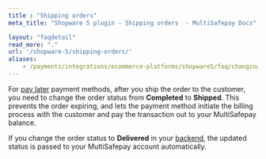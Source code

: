 ```yaml
---
title : "Shipping orders"
meta_title: "Shopware 5 plugin - Shipping orders  - MultiSafepay Docs"

layout: "faqdetail"
read_more: "."
url: '/shopware-5/shipping-orders/'
aliases:
    - /payments/integrations/ecommerce-platforms/shopware5/faq/changing-order-status-to-shipped/
---
```


For [pay later](/payments/methods/pay-later/) payment methods, after you ship the order to the customer, you need to change the order status from **Completed** to **Shipped**. This prevents the order expiring, and lets the payment method initiate the billing process with the customer and pay the transaction out to your MultiSafepay balance. 

If you change the order status to **Delivered** in your [backend](/glossaries/multisafepay-glossary/#backend), the updated status is passed to your MultiSafepay account automatically.
